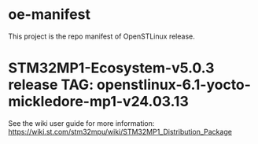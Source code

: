 # oe-manifest
This project is the repo manifest of OpenSTLinux release.
# STM32MP1-Ecosystem-v5.0.3 release TAG: openstlinux-6.1-yocto-mickledore-mp1-v24.03.13

See the wiki user guide for more information: https://wiki.st.com/stm32mpu/wiki/STM32MP1_Distribution_Package
